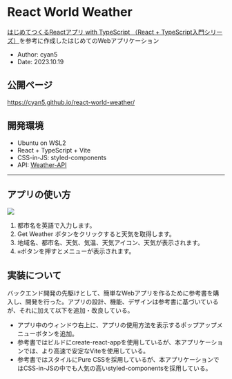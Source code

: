 # React World Weather
[はじめてつくるReactアプリ with TypeScript （React + TypeScript入門シリーズ）](https://www.amazon.co.jp/%E3%81%AF%E3%81%98%E3%82%81%E3%81%A6%E3%81%A4%E3%81%8F%E3%82%8BReact%E3%82%A2%E3%83%97%E3%83%AA-TypeScript-mod728-ebook/dp/B094Z1R281)を参考に作成したはじめてのWebアプリケーション

* Author: cyan5
* Date: 2023.10.19

## 公開ページ
https://cyan5.github.io/react-world-weather/

## 開発環境
* Ubuntu on WSL2
* React + TypeScript + Vite
* CSS-in-JS: styled-components
* API: [Weather-API](https://www.weatherapi.com/)

----
## アプリの使い方
![](./weather_explain.png)
1. 都市名を英語で入力します。
2. Get Weather ボタンをクリックすると天気を取得します。
3. 地域名、都市名、天気、気温、天気アイコン、天気が表示されます。
4. `≡`ボタンを押すとメニューが表示されます。

## 実装について
バックエンド開発の先駆けとして、簡単なWebアプリを作るために参考書を購入し、開発を行った。アプリの設計、機能、デザインは参考書に基づいているが、それに加えて以下を追加・改良している。
* アプリ中のウィンドウ右上に、アプリの使用方法を表示するポップアップメニューボタンを追加。
* 参考書ではビルドにcreate-react-appを使用しているが、本アプリケーションでは、より高速で安定なViteを使用している。
* 参考書ではスタイルにPure CSSを採用しているが、本アプリケーションではCSS-in-JSの中でも人気の高いstyled-componentsを採用している。
